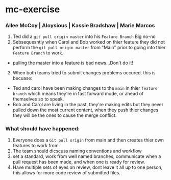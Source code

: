 # mc-exercise

### Allee McCoy | Aloysious | Kassie Bradshaw | Marie Marcos

1. Ted did a `git pull origin master` into his `Feature Branch` Big no-no
2. Sebsequesntly when Carol and Bob worked on thier feature they did not perform the `git pull origin master` from "Main" prior to going into thier  `Feature Branch` to work.
+ pulling the master into a feature is bad news...Don't do it!
3. When both teams tried to submit changes problems occured. this is becuase:
+  Ted and carol have been making changes to the `main` in thier `feature branch` which means they're in fast forward mode, or ahead of themselves so to speak.
+  Bob and Carol are living in the past, they're making edits but they never pulled down the most current content, when they push thier changes they will be the ones to cause the merge conflict.


### What should have happened:

1. Everyone does a  `Git pull origin` from main and then creates thier own features to work from
2. The team should dicscuss naming conventions and workflow
3. set a standard, work from well named branches, communicate when a pull request has been made, and when one is ready for review.
4. Have multiple sets of eyes on review, dont leave it all up to one person, this allows for more code review of submitted files.



